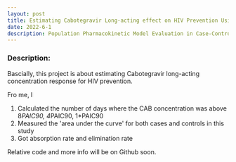 ```yaml
---
layout: post
title: Estimating Cabotegravir Long-acting effect on HIV Prevention Using Population Pharmacokinetic Model
date: 2022-6-1
description: Population Pharmacokinetic Model Evaluation in Case-Control Study
---
```


### Description:

Bascially, this project is about estimating Cabotegravir long-acting concentration response for HIV prevention. 

Fro me, I

1. Calculated the number of days where the CAB concentration was above 8*PAIC90, 4*PAIC90, 1*PAIC90
2. Measured the 'area under the curve' for both cases and controls in this study 
3. Got absorption rate and elimination rate

Relative code and more info will be on Github soon. 



